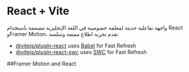 # React + Vite
واجهة تفاعلية حديثة لمعلمة خصوصية في اللغة الإنجليزية مصممة باستخدام React وFramer Motion، تقدم تجربة اطلاع ممتعة وسلسة 

- [@vitejs/plugin-react](https://github.com/vitejs/vite-plugin-react/blob/main/packages/plugin-react) uses [Babel](https://babeljs.io/) for Fast Refresh
- [@vitejs/plugin-react-swc](https://github.com/vitejs/vite-plugin-react/blob/main/packages/plugin-react-swc) uses [SWC](https://swc.rs/) for Fast Refresh

##Framer Motion and React

